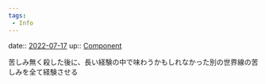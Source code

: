 ```yaml
---
tags:
 - Info
---
```


date:: [2022-07-17](Daily_Note/2022-07-17.md)
up:: [Component](../Bar/Novel/Chaos/Component.md)

苦しみ無く殺した後に、長い経験の中で味わうかもしれなかった別の世界線の苦しみを全て経験させる
